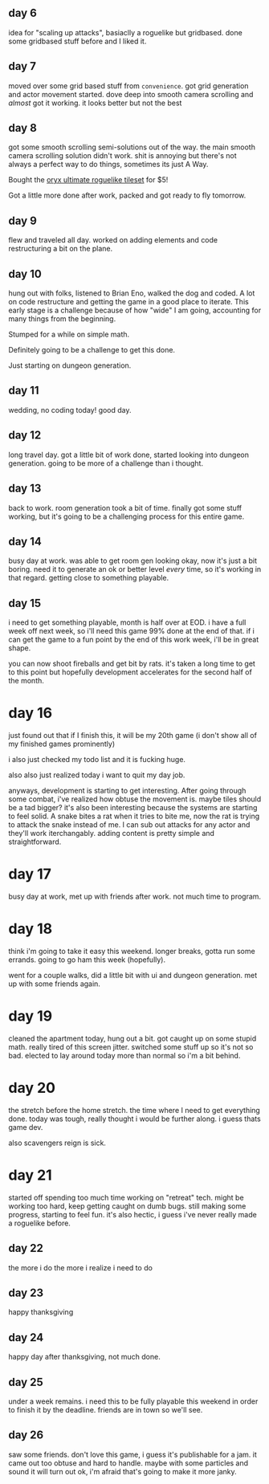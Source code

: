 ## day 6

idea for "scaling up attacks", basiaclly a roguelike but gridbased. done some gridbased stuff before and I liked it.

## day 7

moved over some grid based stuff from `convenience`. got grid generation and actor movement started. dove deep into smooth camera scrolling and _almost_ got it working. it looks better but not the best

## day 8

got some smooth scrolling semi-solutions out of the way. the main smooth camera scrolling solution didn't work. shit is annoying but there's not always a perfect way to do things, sometimes its just A Way.

Bought the [oryx ultimate roguelike tileset](https://www.oryxdesignlab.com/products/ultimate-roguelike-tileset) for $5!

Got a little more done after work, packed and got ready to fly tomorrow.

## day 9

flew and traveled all day. worked on adding elements and code restructuring a bit on the plane.

## day 10

hung out with folks, listened to Brian Eno, walked the dog and coded. A lot on code restructure and getting the game in a good place to iterate. This early stage is a challenge because of how "wide" I am going, accounting for many things from the beginning.

Stumped for a while on simple math.

Definitely going to be a challenge to get this done.

Just starting on dungeon generation.

## day 11

wedding, no coding today! good day.

## day 12

long travel day. got a little bit of work done, started looking into dungeon generation. going to be more of a challenge than i thought.

## day 13

back to work. room generation took a bit of time. finally got some stuff working, but it's going to be a challenging process for this entire game.

## day 14

busy day at work. was able to get room gen looking okay, now it's just a bit boring. need it to generate an ok or better level _every_ time, so it's working in that regard. getting close to something playable.

## day 15

i need to get something playable, month is half over at EOD. i have a full week off next week, so i'll need this game 99% done at the end of that. if i can get the game to a fun point by the end of this work week, i'll be in great shape.

you can now shoot fireballs and get bit by rats. it's taken a long time to get to this point but hopefully development accelerates for the second half of the month.

# day 16

just found out that if I finish this, it will be my 20th game (i don't show all of my finished games prominently)

i also just checked my todo list and it is fucking huge.

also also just realized today i want to quit my day job.

anyways, development is starting to get interesting. After going through some combat, i've realized how obtuse the movement is. maybe tiles should be a tad bigger? it's also been interesting because the systems are starting to feel solid. A snake bites a rat when it tries to bite me, now the rat is trying to attack the snake instead of me. I can sub out attacks for any actor and they'll work iterchangably. adding content is pretty simple and straightforward.

# day 17

busy day at work, met up with friends after work. not much time to program.

# day 18

think i'm going to take it easy this weekend. longer breaks, gotta run some errands. going to go ham this week (hopefully).

went for a couple walks, did a little bit with ui and dungeon generation. met up with some friends again.

# day 19

cleaned the apartment today, hung out a bit. got caught up on some stupid math. really tired of this screen jitter. switched some stuff up so it's not so bad. elected to lay around today more than normal so i'm a bit behind.

# day 20

the stretch before the home stretch. the time where I need to get everything done. today was tough, really thought i would be further along. i guess thats game dev.

also scavengers reign is sick.

# day 21

started off spending too much time working on "retreat" tech. might be working too hard, keep getting caught on dumb bugs. still making some progress, starting to feel fun. it's also hectic, i guess i've never really made a roguelike before.

## day 22

the more i do the more i realize i need to do

## day 23

happy thanksgiving

## day 24

happy day after thanksgiving, not much done.

## day 25

under a week remains. i need this to be fully playable this weekend in order to finish it by the deadline. friends are in town so we'll see.

## day 26

saw some friends. don't love this game, i guess it's publishable for a jam. it came out too obtuse and hard to handle. maybe with some particles and sound it will turn out ok, i'm afraid that's going to make it more janky.
